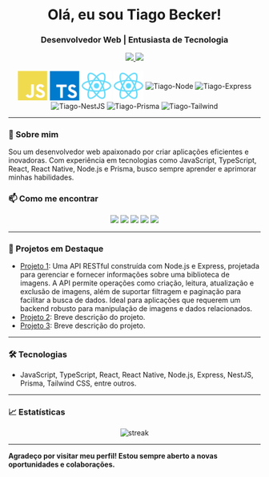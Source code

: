 <div align="center">
  <h1>Olá, eu sou Tiago Becker!</h1>
  <h3>Desenvolvedor Web | Entusiasta de Tecnologia</h3>
</div>

<div align="center">
  <a href="https://github.com/TiagoDevJS">
    <img height="180em" src="https://github-readme-stats.vercel.app/api?username=TiagoDevJS&show_icons=true&theme=dracula&include_all_commits=true&count_private=true"/>
    <img height="180em" src="https://github-readme-stats.vercel.app/api/top-langs/?username=TiagoDevJS&layout=compact&langs_count=7&theme=dracula"/>
  </a>
</div>

<div align="center" style="display: inline_block"><br>
  <img align="center" alt="Tiago-Js" height="60" width="60" src="https://raw.githubusercontent.com/devicons/devicon/master/icons/javascript/javascript-plain.svg">
  <img align="center" alt="Tiago-Ts" height="60" width="60" src="https://raw.githubusercontent.com/devicons/devicon/master/icons/typescript/typescript-plain.svg">
  <img align="center" alt="Tiago-React" height="60" width="60" src="https://raw.githubusercontent.com/devicons/devicon/master/icons/react/react-original.svg">
  <img align="center" alt="Tiago-ReactNative" height="60" width="60" src="https://raw.githubusercontent.com/devicons/devicon/master/icons/react/react-original.svg">
  <img align="center" alt="Tiago-Node" height="60" width="60" src="https://cdn.jsdelivr.net/gh/devicons/devicon@latest/icons/nodejs/nodejs-original-wordmark.svg" />
  <img align="center" alt="Tiago-Express" height="60" width="60" src="https://cdn.jsdelivr.net/gh/devicons/devicon@latest/icons/express/express-original.svg" /> 
  <img align="center" alt="Tiago-NestJS" height="60" width="60" src="https://cdn.jsdelivr.net/gh/devicons/devicon@latest/icons/nestjs/nestjs-original-wordmark.svg" />
  <img align="center" alt="Tiago-Prisma" height="60" width="60" src="https://cdn.jsdelivr.net/gh/devicons/devicon@latest/icons/prisma/prisma-original-wordmark.svg" />
  <img align="center" alt="Tiago-Tailwind" height="60" width="60" src="https://cdn.jsdelivr.net/gh/devicons/devicon@latest/icons/tailwindcss/tailwindcss-original-wordmark.svg" />
</div>

---

### 💼 Sobre mim
Sou um desenvolvedor web apaixonado por criar aplicações eficientes e inovadoras. Com experiência em tecnologias como JavaScript, TypeScript, React, React Native, Node.js e Prisma, busco sempre aprender e aprimorar minhas habilidades.

### 📫 Como me encontrar
<div align="center">
  <a href="https://www.instagram.com/dev_becker_tiago/" target="_blank"><img src="https://img.shields.io/badge/-Instagram-%23E4405F?style=for-the-badge&logo=instagram&logoColor=white" target="_blank"></a>
  <a href="https://discord.com/users/seu_id" target="_blank"><img src="https://img.shields.io/badge/Discord-7289DA?style=for-the-badge&logo=discord&logoColor=white" target="_blank"></a> 
  <a href="mailto:beckertiago09@gmail.com"><img src="https://img.shields.io/badge/-Gmail-%23333?style=for-the-badge&logo=gmail&logoColor=white" target="_blank"></a>
  <a href="https://www.linkedin.com/in/seu-linkedin" target="_blank"><img src="https://img.shields.io/badge/-LinkedIn-%230077B5?style=for-the-badge&logo=linkedin&logoColor=white" target="_blank"></a> 
  <a href="https://wa.me/555199520423" target="_blank"><img src="https://img.shields.io/badge/WhatsApp-25D366?style=for-the-badge&logo=whatsapp&logoColor=white"></a>
</div>

---

### 🚀 Projetos em Destaque
- [Projeto 1](https://github.com/TiagoDevJS/api_plash): Uma API RESTful construída com Node.js e Express, projetada para gerenciar e fornecer informações sobre uma biblioteca de imagens. A API permite operações como criação, leitura, atualização e exclusão de imagens, além de suportar filtragem e paginação para facilitar a busca de dados. Ideal para aplicações que requerem um backend robusto para manipulação de imagens e dados relacionados.
- [Projeto 2](link-do-projeto-2): Breve descrição do projeto.
- [Projeto 3](link-do-projeto-3): Breve descrição do projeto.

---

### 🛠️ Tecnologias
- JavaScript, TypeScript, React, React Native, Node.js, Express, NestJS, Prisma, Tailwind CSS, entre outros.

---

### 📈 Estatísticas
<div align="center">
  <img src="https://github-readme-streak-stats.herokuapp.com/?user=TiagoDevJS&theme=dracula" alt="streak" />
</div>

---

**Agradeço por visitar meu perfil! Estou sempre aberto a novas oportunidades e colaborações.** 

